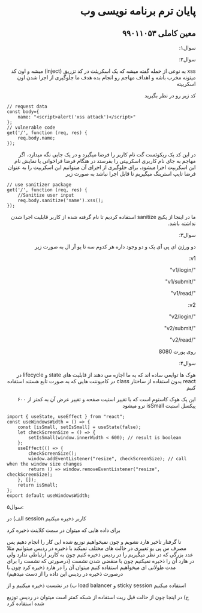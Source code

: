 <div dir="rtl">
  
# پایان ترم برنامه نویسی وب

## معین کاملی ۹۹۰۱۱۰۵۳


سوال۱:


سوال۲:

</div>
<div dir="rtl">

xss به نوعی از حمله گفته میشه که یک اسکریئت در کد تزریق (inject) میشه و اون کد میتونه مخرب باشه و اهداف مهاجم رو انجام بده هدف ما جلوگیری از اجرا شدن اون اسکریپته


کد زیر رو در نظر بگیرید

</div>

```
// request data
const body={
    name: "<script>alert('xss attack')</script>"
};
// vulnerable code
get('/', function (req, res) {
    req.body.name;
});
```

<div dir="rtl">
  
در این کد یک ریکوئست گت نام کاربر را فرضا میگیرد و در یک جایی نگه میدارد، اگر مهاجم به جای نام کاربری اسکریپتی را بفرستد در هنگام فرضا فراخوانی یا نمایش نام این اسکریپت اجرا میشود، برای جلوگیری از اجرای آن میتوانیم این اسکریپت را به عنوان فرضا تایپ استرینگ  میگیریم تا قابل اجرا نباشد به صورت زیر


</div>

```
// use sanitizer package
get('/', function (req, res) {
    //Sanitize user input
    req.body.sanitize('name').xss();
});
```

<div dir="rtl">
  
ما در اینجا از پکیج sanitize استفاده کردیم تا نام گرفته شده از کاربر قابلیت اجرا شدن نداشته باشد.


سوال۳:

دو ورژن ای پی آی یک و دو وجود داره هر کدوم سه تا یو آر ال به صورت زیر

v1:

"/v1/login"

"/v1/submit"

"/v1/read"

v2:

"/v2/login"

"/v2/submit"

"/v2/read"

روی پورت 8080

سوال۴:

هوک ها توابعی ساده اند که به ما اجازه می دهند از قابلیت های  state و lifecycle در react بدون استفاده از ساختار class در کامپوننت هایی که به صورت تابع هستند استفاده کنیم

این یک هوک کاستوم است که با تغییر استیت صفحه و تغییر عرض آن به کمتر از ۶۰۰ پیکسل استیت isSmall ترو میشود 

</div>


```
import { useState, useEffect } from "react";
const useWindowsWidth = () => {
    const [isSmall, setIsSmall] = useState(false);
    let checkScreenSize = () => {
        setIsSmall(window.innerWidth < 600); // result is boolean
    };
    useEffect(() => {
        checkScreenSize();
        window.addEventListener("resize", checkScreenSize); // call when the window size changes
        return () => window.removeEventListener("resize", checkScreenSize);
    }, []);
    return isSmall;
};
export default useWindowsWidth;
```

<div dir="rtl>
در فانکشن زیر هنگام تغییر استیت فرضاً رندر جدید برگرداده میشود         

</div>

```
import React from 'react'
import useWindowWidth from './useWindowWidth.js'
const MyComponent = () => {
  const onSmallScreen = useWindowWidth();
  return (
    // Return some elements
  )
}
```

<div dir="rtl">

سوال۵:

الف) در session کاربر ذخیره میکنیم

برای داده هایی که میتوان در سمت کلاینت ذخیره کرد

تا گرفتار تاخیر هارد نشویم و چون نمیخواهیم توزیع شده این کار را انجام دهیم پس مصرف س پی یو تغییری در حالت های مختلف نمیکند با ذخیره در ردیس میتوانیم مثلا عدد بزرگی که در نظر میگیریم را در ردیس ذخیره کنیم چون به کاربر ارتباطی ندارد ولی در هارد آن را ذخیره نمیکنیم چون با منقضی شدن نشست (درصورتی که نشست را برای مدت طولانی ای میخواهیم استفاده کنیم میتوان آن را در هارد ذخیره کرد چون با درصورت ذخیره در ردیس این داده را از دست میدهیم) 

ب) در نشست ذخیره میکنیم و از load balancer و sticky session استفاده میکنیم 



ج) در اینجا چون از حالت قبل ریت استفاده از شبکه کمتر است میتوان در ردیس توزیع شده استفاده کرد

</div>
